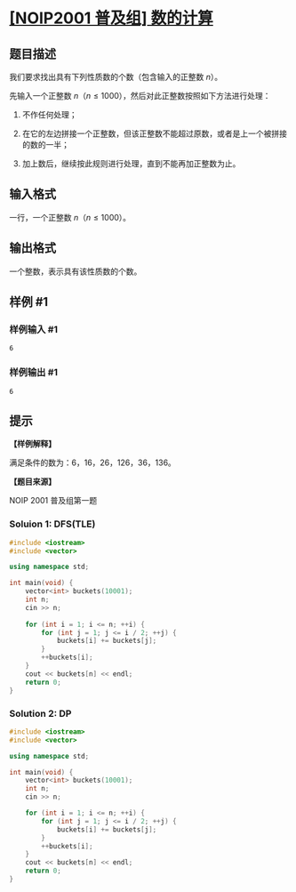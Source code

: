 # [[NOIP2001 普及组] 数的计算](https://www.luogu.com.cn/problem/P1028)

## 题目描述

我们要求找出具有下列性质数的个数（包含输入的正整数 $n$）。

先输入一个正整数 $n$（$n \le 1000$），然后对此正整数按照如下方法进行处理：

1. 不作任何处理；

2. 在它的左边拼接一个正整数，但该正整数不能超过原数，或者是上一个被拼接的数的一半；

3. 加上数后，继续按此规则进行处理，直到不能再加正整数为止。

## 输入格式

一行，一个正整数 $n$（$n \le 1000$）。

## 输出格式

一个整数，表示具有该性质数的个数。

## 样例 #1

### 样例输入 #1

```
6
```

### 样例输出 #1

```
6
```

## 提示

**【样例解释】**

满足条件的数为：$6$，$16$，$26$，$126$，$36$，$136$。

**【题目来源】**

NOIP 2001 普及组第一题

### Soluion 1: DFS(TLE)

````c++
#include <iostream>
#include <vector>

using namespace std;

int main(void) {
    vector<int> buckets(10001);
    int n;
    cin >> n;
    
    for (int i = 1; i <= n; ++i) {
        for (int j = 1; j <= i / 2; ++j) {
            buckets[i] += buckets[j];
        }
        ++buckets[i];
    }
    cout << buckets[n] << endl;
    return 0;
}
````

### Solution 2: DP

````c++
#include <iostream>
#include <vector>

using namespace std;

int main(void) {
    vector<int> buckets(10001);
    int n;
    cin >> n;

    for (int i = 1; i <= n; ++i) {
        for (int j = 1; j <= i / 2; ++j) {
            buckets[i] += buckets[j];
        }
        ++buckets[i];
    }
    cout << buckets[n] << endl;
    return 0;
}
````
